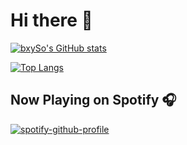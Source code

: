 # Hi there 👋

[![bxySo's GitHub stats](https://github-readme-stats.vercel.app/api?username=bxySo&show_icons=true&include_all_commits=true&theme=tokyonight&hide_border=true)](https://github.com/anuraghazra/github-readme-stats)

[![Top Langs](https://github-readme-stats.vercel.app/api/top-langs/?username=bxySo&layout=compact&card_width=467&theme=tokyonight&hide_border=true)](https://github.com/anuraghazra/github-readme-stats)

## Now Playing on Spotify 🎧

[![spotify-github-profile](https://spotify-github-profile.kittinanx.com/api/view?uid=31qhfev7zij7yn23jk6vjz7w5n2m&cover_image=true&theme=natemoo-re&show_offline=true&background_color=121212&interchange=true)](https://spotify-github-profile.kittinanx.com/api/view?uid=31qhfev7zij7yn23jk6vjz7w5n2m&redirect=true)
